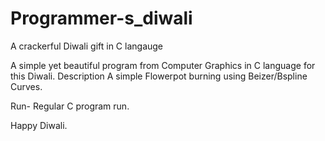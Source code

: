 # Programmer-s_diwali
A crackerful Diwali gift in C langauge

A simple yet beautiful program from Computer Graphics in C language for this Diwali.
Description 
A simple Flowerpot burning using Beizer/Bspline Curves.

Run-
Regular C program run.

Happy Diwali.
